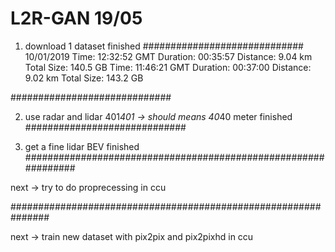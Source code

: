 # L2R-GAN 19/05
1. download 1 dataset finished
#############################
10/01/2019
Time: 12:32:52 GMT
Duration: 00:35:57
Distance: 9.04 km
Total Size: 140.5 GB
Time: 11:46:21 GMT
Duration: 00:37:00
Distance: 9.02 km
Total Size: 143.2 GB


#############################


2. use radar and lidar 401*401 -> should means 40*40 meter  finished
#############################


3. get a fine lidar BEV finished
###############################################################



next -> try to do proprecessing in ccu

###############################################################

next -> train new dataset with pix2pix and pix2pixhd in ccu

